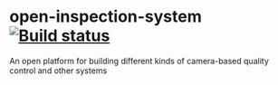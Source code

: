 # open-inspection-system [![Build status](https://ci.appveyor.com/api/projects/status/8yp4o08yycl848qr?svg=true)](https://ci.appveyor.com/project/reunanen/open-inspection-system)
An open platform for building different kinds of camera-based quality control and other systems
